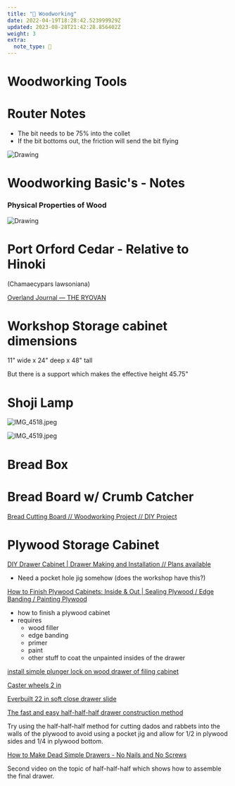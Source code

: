 ```yaml
---
title: "🌱 Woodworking"
date: 2022-04-19T18:28:42.523999929Z
updated: 2023-08-28T21:42:28.856402Z
weight: 3
extra:
  note_type: 🌱
---
```


# Woodworking Tools

# Router Notes

- The bit needs to be 75% into the collet
- If the bit bottoms out, the friction will send the bit flying

![Drawing](Drawing_bin_preview.png)

# Woodworking Basic's - Notes

### Physical Properties of Wood

![Drawing](Drawing%20(2)_bin_preview.png)

# Port Orford Cedar - Relative to Hinoki

(Chamaecypars lawsoniana)

[Overland Journal — THE RYOVAN ](https://www.ryovan.com/overland-journal)

# Workshop Storage cabinet dimensions

11" wide x 24" deep x 48" tall

But there is a support which makes the effective height 45.75"

# Shoji Lamp

![IMG_4518.jpeg](IMG_4518.jpeg)

![IMG_4519.jpeg](IMG_4519.jpeg)

# Bread Box

# Bread Board w/ Crumb Catcher

[Bread Cutting Board // Woodworking Project // DIY Project](https://www.youtube.com/watch?v=JI6KjThoUGc)

# Plywood Storage Cabinet

[DIY Drawer Cabinet | Drawer Making and Installation // Plans available](https://www.youtube.com/watch?v=wvOgRfc0Rhk)

   - Need a pocket hole jig somehow (does the workshop have this?)

[How to Finish Plywood Cabinets: Inside & Out | Sealing Plywood / Edge Banding / Painting Plywood](https://www.youtube.com/watch?v=eYJafURctT4)

   - how to finish a plywood cabinet
   - requires
      - wood filler
      - edge banding
      - primer
      - paint
      - other stuff to coat the unpainted insides of the drawer

[install simple plunger lock on wood drawer of filing cabinet](https://www.youtube.com/watch?v=YyScjrRclL4)

[Caster wheels 2 in](https://www.homedepot.com/p/Everbilt-2-in-Black-Soft-Rubber-and-Steel-Swivel-Plate-Caster-with-Locking-Brake-and-90-lbs-Load-Rating-49509/203661074?)

[Everbuilt 22 in soft close drawer slide](https://www.homedepot.com/p/Everbilt-22-in-Soft-Close-Full-Extension-Side-Mount-Ball-Bearing-Drawer-Slide-Set-1-Pair-2-Pieces-D94222E-ZP-W/302867630)

[The fast and easy half-half-half drawer construction method](https://www.youtube.com/watch?v=HQXHzvJNsoA)

   Try using the half-half-half method for cutting dados and rabbets into the walls of the plywood to avoid using a pocket jig and allow for 1/2 in plywood sides and 1/4 in plywood bottom.

[How to Make Dead Simple Drawers - No Nails and No Screws](https://www.youtube.com/watch?v=C7_bmT8r6zk)

   Second video on the topic of half-half-half which shows how to assemble the final drawer.

